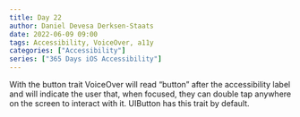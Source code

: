 ```yaml
---
title: Day 22
author: Daniel Devesa Derksen-Staats
date: 2022-06-09 09:00
tags: Accessibility, VoiceOver, a11y
categories: ["Accessibility"]
series: ["365 Days iOS Accessibility"]
---
```


With the button trait VoiceOver will read “button” after the accessibility label and will indicate the user that, when focused, they can double tap anywhere on the screen to interact with it. UIButton has this trait by default.